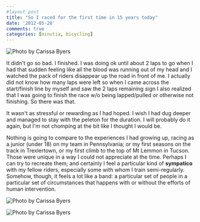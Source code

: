 ```yaml
---
#layout post
title: "So I raced for the first time in 15 years today"
date: '2012-05-28'
comments: true
categories: [minutia, bicycling]
---
```


![Photo by Carissa Byers](http://farm8.staticflickr.com/7218/7292344158_c57fe1f567_b.jpg)

It didn't go so bad. I finished. I was doing ok until about 2 laps to go when I had that sudden feeling like all the blood was running out of my head and I watched the pack of riders disappear up the road in front of me. I actually did not know how many laps were left so when I came across the start/finish line by myself and saw the 2 laps remaining sign I also realized that I was going to finish the race w/o being lapped/pulled or otherwise not finishing. So there was that.

It wasn't as stressful or rewarding as I had hoped. I wish I had dug deeper and managed to stay with the peleton for the duration. I will probably do it again, but I'm not chomping at the bit like I thought I would be.

Nothing is going to compare to the experiences I had growing up, racing as a junior (under 18) on my team in Pennsylvania; or my first seasons on the track in Trexlertown, or my first climb to the top of Mt Lemmon in Tucson. Those were unique in a way I could not appreciate at the time.	Perhaps I can try to recreate them; and certainly I feel a particular kind of **sympatico** with my fellow riders, especially some with whom I train semi-regularly. Somehow, though, it feels a lot like a band: a particular set of people in a particular set of circumstances that happens with or without the efforts of human intervention. 

![Photo by Carissa Byers](http://farm8.staticflickr.com/7076/7292346024_da47bd0a7d_b.jpg)

![Photo by Carissa Byers](http://farm8.staticflickr.com/7232/7292347444_6ebc286998_b.jpg)

